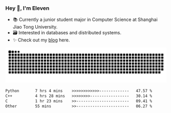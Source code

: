 ### Hey 👋, I'm Eleven

- 📚 Currently a junior student major in Computer Science at Shanghai Jiao Tong University.
- 🗃️ Interested in databases and distributed systems.
- ✨ Check out my [blog](https://blog.eleven.wiki) here.

![github contribution grid snake animation](https://raw.githubusercontent.com/El-even-11/El-even-11/output/github-contribution-grid-snake.svg)

<!--START_SECTION:waka-->

```text
Python       7 hrs 4 mins    >>>>>>>>>>>>-------------   47.57 %
C++          4 hrs 28 mins   >>>>>>>>-----------------   30.14 %
C            1 hr 23 mins    >>-----------------------   09.41 %
Other        55 mins         >>-----------------------   06.27 %
```

<!--END_SECTION:waka-->
